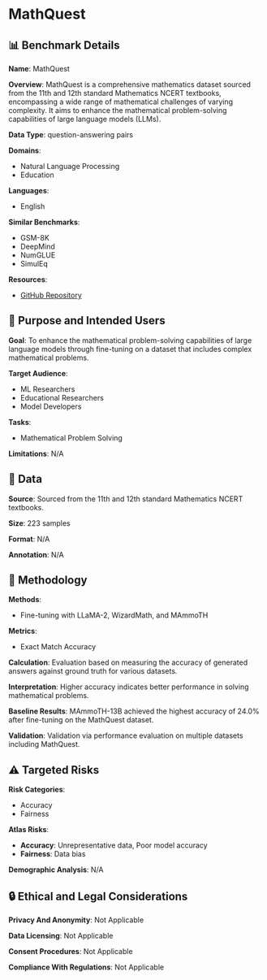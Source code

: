 # MathQuest

## 📊 Benchmark Details

**Name**: MathQuest

**Overview**: MathQuest is a comprehensive mathematics dataset sourced from the 11th and 12th standard Mathematics NCERT textbooks, encompassing a wide range of mathematical challenges of varying complexity. It aims to enhance the mathematical problem-solving capabilities of large language models (LLMs).

**Data Type**: question-answering pairs

**Domains**:
- Natural Language Processing
- Education

**Languages**:
- English

**Similar Benchmarks**:
- GSM-8K
- DeepMind
- NumGLUE
- SimulEq

**Resources**:
- [GitHub Repository](https://github.com/midas-research/mathify)

## 🎯 Purpose and Intended Users

**Goal**: To enhance the mathematical problem-solving capabilities of large language models through fine-tuning on a dataset that includes complex mathematical problems.

**Target Audience**:
- ML Researchers
- Educational Researchers
- Model Developers

**Tasks**:
- Mathematical Problem Solving

**Limitations**: N/A

## 💾 Data

**Source**: Sourced from the 11th and 12th standard Mathematics NCERT textbooks.

**Size**: 223 samples

**Format**: N/A

**Annotation**: N/A

## 🔬 Methodology

**Methods**:
- Fine-tuning with LLaMA-2, WizardMath, and MAmmoTH

**Metrics**:
- Exact Match Accuracy

**Calculation**: Evaluation based on measuring the accuracy of generated answers against ground truth for various datasets.

**Interpretation**: Higher accuracy indicates better performance in solving mathematical problems.

**Baseline Results**: MAmmoTH-13B achieved the highest accuracy of 24.0% after fine-tuning on the MathQuest dataset.

**Validation**: Validation via performance evaluation on multiple datasets including MathQuest.

## ⚠️ Targeted Risks

**Risk Categories**:
- Accuracy
- Fairness

**Atlas Risks**:
- **Accuracy**: Unrepresentative data, Poor model accuracy
- **Fairness**: Data bias

**Demographic Analysis**: N/A

## 🔒 Ethical and Legal Considerations

**Privacy And Anonymity**: Not Applicable

**Data Licensing**: Not Applicable

**Consent Procedures**: Not Applicable

**Compliance With Regulations**: Not Applicable
